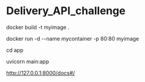 # Delivery_API_challenge

docker build -t myimage .

docker run -d --name mycontainer -p 80:80 myimage

cd app

uvicorn main:app 

http://127.0.0.1:8000/docs#/
